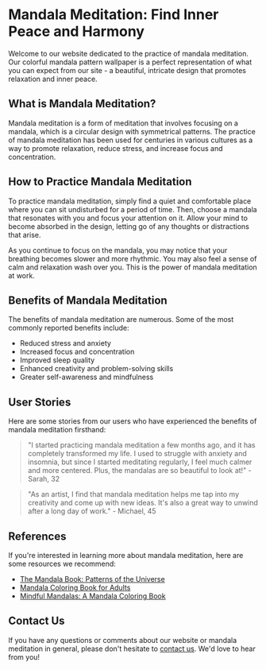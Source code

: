 <!--
Write me content for website with wallpaper which alt text is:

"A colorful mandala pattern for a yoga or meditation website"

The name/title of the page should not be 1:1 copy of the alt text but rather a real content of the website which is using this wallpaper.

- Use markdown format 
- Start with the heading
- The content should look like a real website 
- Include real sections like references, contact, user stories, etc. use things relevant to the page purpose.
- Feel free to use structure like headings, bullets, numbering, blockquotes, paragraphs, horizontal lines, etc.
- You can use formatting like bold or _italic_
- You can include UTF-8 emojis
- Links should be only #hash anchors (and you can refer to the document itself)
- Do not include images
-->

<!--font:Poppins-->

# Mandala Meditation: Find Inner Peace and Harmony

Welcome to our website dedicated to the practice of mandala meditation. Our colorful mandala pattern wallpaper is a perfect representation of what you can expect from our site - a beautiful, intricate design that promotes relaxation and inner peace.

## What is Mandala Meditation?

Mandala meditation is a form of meditation that involves focusing on a mandala, which is a circular design with symmetrical patterns. The practice of mandala meditation has been used for centuries in various cultures as a way to promote relaxation, reduce stress, and increase focus and concentration.

## How to Practice Mandala Meditation

To practice mandala meditation, simply find a quiet and comfortable place where you can sit undisturbed for a period of time. Then, choose a mandala that resonates with you and focus your attention on it. Allow your mind to become absorbed in the design, letting go of any thoughts or distractions that arise.

As you continue to focus on the mandala, you may notice that your breathing becomes slower and more rhythmic. You may also feel a sense of calm and relaxation wash over you. This is the power of mandala meditation at work.

## Benefits of Mandala Meditation

The benefits of mandala meditation are numerous. Some of the most commonly reported benefits include:

- Reduced stress and anxiety
- Increased focus and concentration
- Improved sleep quality
- Enhanced creativity and problem-solving skills
- Greater self-awareness and mindfulness

## User Stories

Here are some stories from our users who have experienced the benefits of mandala meditation firsthand:

> "I started practicing mandala meditation a few months ago, and it has completely transformed my life. I used to struggle with anxiety and insomnia, but since I started meditating regularly, I feel much calmer and more centered. Plus, the mandalas are so beautiful to look at!" - Sarah, 32

> "As an artist, I find that mandala meditation helps me tap into my creativity and come up with new ideas. It's also a great way to unwind after a long day of work." - Michael, 45

## References

If you're interested in learning more about mandala meditation, here are some resources we recommend:

- [The Mandala Book: Patterns of the Universe](#)
- [Mandala Coloring Book for Adults](#)
- [Mindful Mandalas: A Mandala Coloring Book](#)

## Contact Us

If you have any questions or comments about our website or mandala meditation in general, please don't hesitate to [contact us](#contact). We'd love to hear from you!
